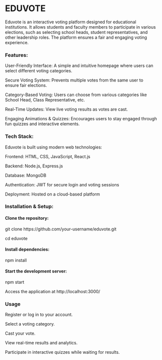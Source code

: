 <h1>EDUVOTE</h1>

Eduvote is an interactive voting platform designed for educational institutions. It allows students and faculty members to participate in various elections, such as selecting school heads, student representatives, and other leadership roles. The platform ensures a fair and engaging voting experience.

<h3>Features:</h3>

User-Friendly Interface: A simple and intuitive homepage where users can select different voting categories.

Secure Voting System: Prevents multiple votes from the same user to ensure fair elections.

Category-Based Voting: Users can choose from various categories like School Head, Class Representative, etc.

Real-Time Updates: View live voting results as votes are cast.

Engaging Animations & Quizzes: Encourages users to stay engaged through fun quizzes and interactive elements.

<h3>Tech Stack:</h3>

Eduvote is built using modern web technologies:

Frontend: HTML, CSS, JavaScript, React.js

Backend: Node.js, Express.js

Database: MongoDB

Authentication: JWT for secure login and voting sessions

Deployment: Hosted on a cloud-based platform

<h3>Installation & Setup:</h3>

<h4>Clone the repository:</h4>
git clone https://github.com/your-username/eduvote.git 

cd eduvote

<h4>Install dependencies:</h4>
npm install

<h4>Start the development server:</h4>
npm start

Access the application at http://localhost:3000/


<h3>Usage</h3>

Register or log in to your account.

Select a voting category.

Cast your vote.

View real-time results and analytics.

Participate in interactive quizzes while waiting for results.
